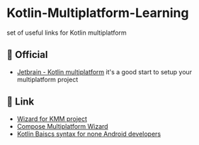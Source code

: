 # Kotlin-Multiplatform-Learning
set of useful links for Kotlin multiplatform 

## 📖 Official
- [Jetbrain - Kotlin multiplatform](https://www.jetbrains.com/help/kotlin-multiplatform-dev/multiplatform-getting-started.html)
it's a good start to setup your multiplatform project


## 🔗 Link
- [Wizard for KMM project](https://terrakok.github.io/kmp-web-wizard/)
- [Compose Multiplatform Wizard](https://terrakok.github.io/Compose-Multiplatform-Wizard/)
- [Kotlin Baiscs syntax for none Android developers](https://kotlinlang.org/docs/basic-syntax.html)
